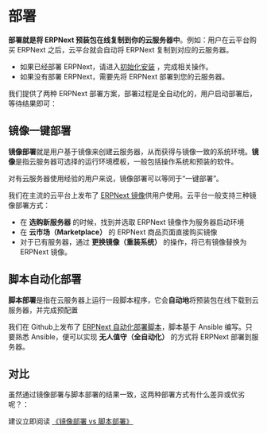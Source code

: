 # 部署

**部署就是将 ERPNext 预装包在线复制到你的云服务器中**。例如：用户在云平台购买 ERPNext 之后，云平台就会自动将 ERPNext 复制到对应的云服务器。

- 如果已经部署 ERPNext，请进入[初始化安装](/zh/stack-installation.md) ，完成相关操作。
- 如果没有部署 ERPNext，需要先将 ERPNext 部署到您的云服务器。

我们提供了两种 ERPNext 部署方案，部署过程是全自动化的，用户启动部署后，等待结果即可：

## 镜像一键部署

**镜像部署**就是用户基于镜像来创建云服务器，从而获得与镜像一致的系统环境。**镜像**是指云服务器可选择的运行环境模板，一般包括操作系统和预装的软件。

对有云服务器使用经验的用户来说，镜像部署可以等同于“一键部署”。

我们在主流的云平台上发布了 [ERPNext 镜像](https://apps.websoft9.com/erpnext)供用户使用。云平台一般支持三种镜像部署方式：

* 在 **选购新服务器** 的时候，找到并选取 ERPNext 镜像作为服务器启动环境
* 在 **云市场（Marketplace）**  的 ERPNext 商品页面直接购买镜像
* 对于已有服务器，通过 **更换镜像（重装系统）** 的操作，将已有镜像替换为 ERPNext 镜像。

## 脚本自动化部署

**脚本部署**是指在云服务器上运行一段脚本程序，它会**自动地**将预装包在线下载到云服务器，并完成预配置

我们在 Github上发布了 [ERPNext 自动化部署脚本](https://github.com/Websoft9/ansible-erpnext)，脚本基于 Ansible 编写。只要熟悉 Ansible，便可以实现 **无人值守（全自动化）** 的方式将 ERPNext 部署到服务器。

## 对比

虽然通过镜像部署与脚本部署的结果一致，这两种部署方式有什么差异或优劣呢？：

建议立即阅读 [《镜像部署 vs 脚本部署》](https://support.websoft9.com/docs/faq/zh/bz-product.html#镜像部署-vs-脚本部署)